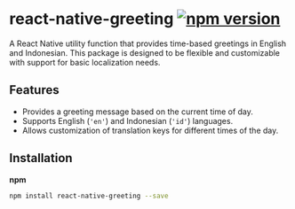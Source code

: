 # react-native-greeting [![npm version](https://badge.fury.io/js/react-native-greeting.svg)](https://badge.fury.io/js/react-native-greeting)

A React Native utility function that provides time-based greetings in English and Indonesian. This package is designed to be flexible and customizable with support for basic localization needs.

## Features

- Provides a greeting message based on the current time of day.
- Supports English (`'en'`) and Indonesian (`'id'`) languages.
- Allows customization of translation keys for different times of the day.

## Installation

**npm**

```bash
npm install react-native-greeting --save